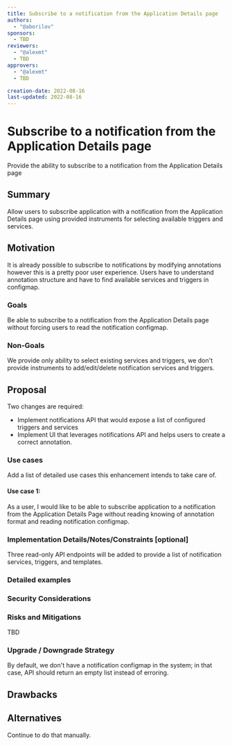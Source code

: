 ```yaml
---
title: Subscribe to a notification from the Application Details page
authors:
  - "@aborilov"
sponsors:
  - TBD
reviewers:
  - "@alexmt"
  - TBD
approvers:
  - "@alexmt"
  - TBD

creation-date: 2022-08-16
last-updated: 2022-08-16
---
```


# Subscribe to a notification from the Application Details page

Provide the ability to subscribe to a notification from the Application Details page

## Summary

Allow users to subscribe application with a notification from the Application Details page
using provided instruments for selecting available triggers and services.

## Motivation

It is already possible to subscribe to notifications by modifying annotations however this is a pretty
poor user experience. Users have to understand annotation structure and have to find available services and triggers in configmap. 

### Goals

Be able to subscribe to a notification from the Application Details page without forcing users to read the notification configmap.

### Non-Goals

We provide only ability to select existing services and triggers, we don't provide instruments to add/edit/delete notification services and triggers.

## Proposal

Two changes are required:

* Implement notifications API that would expose a list of configured triggers and services
* Implement UI that leverages notifications API and helps users to create a correct annotation.

### Use cases

Add a list of detailed use cases this enhancement intends to take care of.

#### Use case 1:
As a user, I would like to be able to subscribe application to a notification from the Application Details Page
without reading knowing of annotation format and reading notification configmap.

### Implementation Details/Notes/Constraints [optional]

Three read-only API endpoints will be added to provide a list of notification services, triggers, and templates.

### Detailed examples

### Security Considerations

### Risks and Mitigations

TBD

### Upgrade / Downgrade Strategy

By default, we don't have a notification configmap in the system; in that case, API should return an empty list instead of erroring.

## Drawbacks


## Alternatives

Continue to do that manually.

